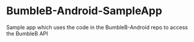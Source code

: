 # BumbleB-Android-SampleApp
Sample app which uses the code in the BumbleB-Android repo to access the BumbleB API
